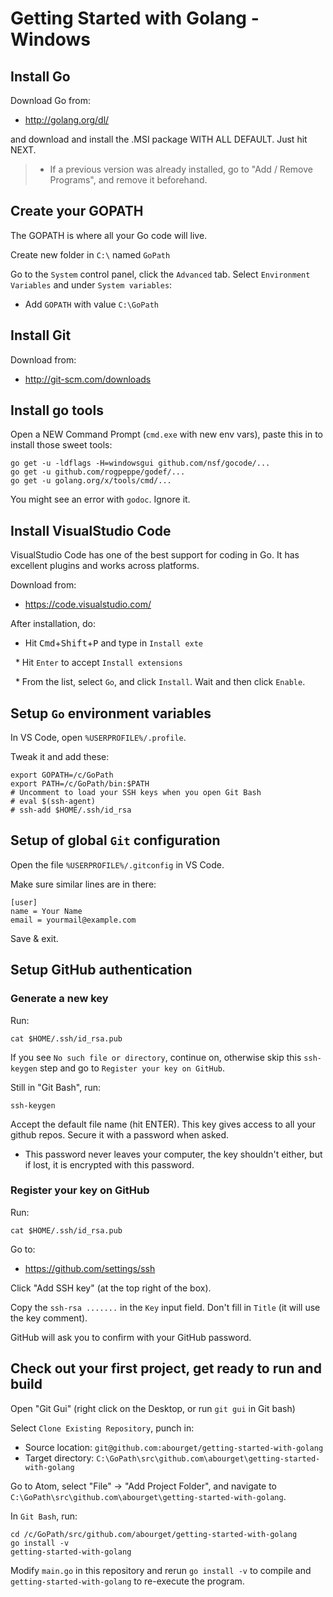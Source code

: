 Getting Started with Golang - Windows
=====================================

Install Go
----------

Download Go from:

* http://golang.org/dl/

and download and install the .MSI package WITH ALL DEFAULT. Just hit
NEXT.

> * If a previous version was already installed, go to "Add / Remove
>   Programs", and remove it beforehand.

Create your GOPATH
------------------

The GOPATH is where all your Go code will live.

Create new folder in `C:\` named `GoPath`

Go to the `System` control panel, click the `Advanced` tab. Select
`Environment Variables` and under `System variables`:

 * Add `GOPATH` with value `C:\GoPath`


Install Git
-----------

Download from:

* http://git-scm.com/downloads


Install go tools
----------------

Open a NEW Command Prompt (`cmd.exe` with new env vars), paste this in to install
those sweet tools:

    go get -u -ldflags -H=windowsgui github.com/nsf/gocode/...
    go get -u github.com/rogpeppe/godef/...
    go get -u golang.org/x/tools/cmd/...

You might see an error with `godoc`. Ignore it.


Install VisualStudio Code
-------------------------

VisualStudio Code has one of the best support for coding in Go. It has excellent plugins and
works across platforms.

Download from:

* https://code.visualstudio.com/

After installation, do:

 * Hit <kbd>Cmd</kbd>+<kbd>Shift</kbd>+<kbd>P</kbd> and type in `Install exte`
 
   * Hit `Enter` to accept `Install extensions`

   * From the list, select `Go`, and click `Install`. Wait and then click `Enable`.
   
   
Setup `Go` environment variables
--------------------------------

In VS Code, open `%USERPROFILE%/.profile`.

Tweak it and add these:

    export GOPATH=/c/GoPath
    export PATH=/c/GoPath/bin:$PATH
    # Uncomment to load your SSH keys when you open Git Bash
    # eval $(ssh-agent)
    # ssh-add $HOME/.ssh/id_rsa


Setup of global `Git` configuration
-----------------------------------

Open the file `%USERPROFILE%/.gitconfig` in VS Code.

Make sure similar lines are in there:

    [user]
	name = Your Name
	email = yourmail@example.com

Save & exit.



Setup GitHub authentication
---------------------------


### Generate a new key

Run:

    cat $HOME/.ssh/id_rsa.pub

If you see `No such file or directory`, continue on, otherwise skip
this `ssh-keygen` step and go to `Register your key on GitHub`.

Still in "Git Bash", run:

    ssh-keygen

Accept the default file name (hit ENTER).  This key gives access to
all your github repos. Secure it with a password when asked.

  * This password never leaves your computer, the key shouldn't
    either, but if lost, it is encrypted with this password.


### Register your key on GitHub

Run:

    cat $HOME/.ssh/id_rsa.pub

Go to:

* https://github.com/settings/ssh

Click "Add SSH key" (at the top right of the box).

Copy the `ssh-rsa .......` in the `Key` input field. Don't fill in
`Title` (it will use the key comment).

GitHub will ask you to confirm with your GitHub password.


Check out your first project, get ready to run and build
--------------------------------------------------------

Open "Git Gui" (right click on the Desktop, or run `git gui` in Git
bash)

Select `Clone Existing Repository`, punch in:

* Source location: `git@github.com:abourget/getting-started-with-golang`
* Target directory: `C:\GoPath\src\github.com\abourget\getting-started-with-golang`

Go to Atom, select "File" -> "Add Project Folder", and navigate to
`C:\GoPath\src\github.com\abourget\getting-started-with-golang`.

In `Git Bash`, run:

    cd /c/GoPath/src/github.com/abourget/getting-started-with-golang
    go install -v
    getting-started-with-golang

Modify `main.go` in this repository and rerun `go install -v` to compile and
`getting-started-with-golang` to re-execute the program.
